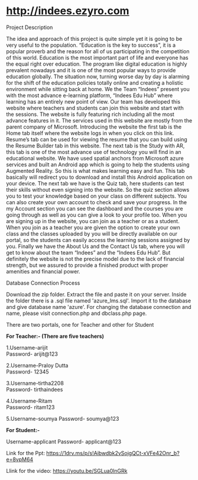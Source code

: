 # http://indees.ezyro.com

Project Description

The idea and approach of this project is quite simple yet it is going to be very useful to the population. “Education is the key to success”, it is a popular proverb and the reason for all of us participating in the competition of this world. Education is the most important part of life and everyone has the equal right over education. The program like digital education is highly prevalent nowadays and it is one of the most popular ways to provide education globally.
The situation now, turning worse day by day is alarming for the shift of the education policies totally online and creating a holistic environment while sitting back at home.
We the Team “Indees” present you with the most advance e-learning platform, “Indees Edu Hub” where learning has an entirely new point of view. Our team has developed this website where teachers and students can join this website and start with the sessions. The website is fully featuring rich including all the most advance features in it.
The services used in this website are mostly from the parent company of Microsoft. Introducing the website the first tab is the Home tab itself where the website logs in when you click on this link. Resume’s tab can be used for viewing the resume that you can build using the Resume Builder tab in this website. The next tab is the Study with AR, this tab is one of the most advance use of technology you will find in an educational website. We have used spatial anchors from Microsoft azure services and built an Android app which is going to help the students using Augmented Reality. So this is what makes learning easy and fun. This tab basically will redirect you to download and install this Android application on your device. The next tab we have is the Quiz tab, here students can test their skills without even signing into the website. So the quiz section allows you to test your knowledge based on your class on different subjects. You can also create your own account to check and save your progress. In the my Account section you can see the dashboard and the courses you are going through as well as you can give a look to your profile too.
When you are signing up in the website, you can join as a teacher or as a student. When you join as a teacher you are given the option to create your own class and the classes uploaded by you will be directly available on our portal, so the students can easily access the learning sessions assigned by you.
Finally we have the About Us and the Contact Us tab, where you will get to know about the team “Indees” and the “Indees Edu Hub”. But definitely the website is not the precise model due to the lack of financial strength, but we assured to provide a finished product with proper amenities and financial power.


Database Connection Process 

Download the zip folder. Extract the file and paste it on your server. Inside the folder there is a .sql file named 'azure_lms.sql'. Import it to the database and give database name 'azure'. For changing the database connection and name, please visit connection.php and dbclass.php page.

There are two portals, one for Teacher and other for Student

**For Teacher:-
(There are five teachers)**

1.Username-arijit  
  Password- arijit@123
  
2.Username-Praloy Dutta  
  Password- 12345
  
3.Username-tirtha2208  
  Password- tirthaindees
  
4.Username-Ritam  
  Password- ritam123
  
5.Username-soumya
  Password- soumya@123
  
  
**For Student:-**

Username-applicant
Password- applicant@123

Link for the Ppt: https://1drv.ms/p/s!Aibwdbk2vSojgQCt-xVFe42Onr_b?e=8vpM64

Llink for the video: https://youtu.be/SGLua0lnGRk
